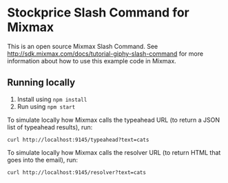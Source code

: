 # Stockprice Slash Command for Mixmax

This is an open source Mixmax Slash Command. See <http://sdk.mixmax.com/docs/tutorial-giphy-slash-command> for more information about how to use this example code in Mixmax.

## Running locally

1. Install using `npm install`
2. Run using `npm start`

To simulate locally how Mixmax calls the typeahead URL (to return a JSON list of typeahead results), run:

```
curl http://localhost:9145/typeahead?text=cats
```

To simulate locally how Mixmax calls the resolver URL (to return HTML that goes into the email), run:

```
curl http://localhost:9145/resolver?text=cats
```
